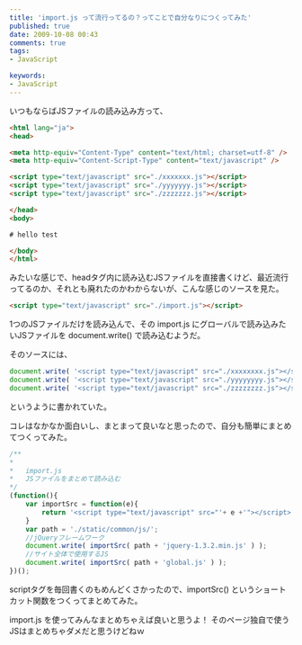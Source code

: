 ```yaml
---
title: 'import.js って流行ってるの？ってことで自分なりにつくってみた'
published: true
date: 2009-10-08 00:43
comments: true
tags:
- JavaScript

keywords:
- JavaScript
---
```

いつもならばJSファイルの読み込み方って、


```html
<html lang="ja">
<head>

<meta http-equiv="Content-Type" content="text/html; charset=utf-8" />
<meta http-equiv="Content-Script-Type" content="text/javascript" />

<script type="text/javascript" src="./xxxxxxx.js"></script>
<script type="text/javascript" src="./yyyyyyy.js"></script>
<script type="text/javascript" src="./zzzzzzz.js"></script>

</head>
<body>

# hello test

</body>
</html>
```

みたいな感じで、headタグ内に読み込むJSファイルを直接書くけど、最近流行ってるのか、それとも廃れたのかわからないが、こんな感じのソースを見た。

```html
<script type="text/javascript" src="./import.js"></script>
```

1つのJSファイルだけを読み込んで、その import.js にグローバルで読み込みたいJSファイルを document.write() で読み込むようだ。

そのソースには、

```js
document.write( '<script type="text/javascript" src="./xxxxxxxx.js"></script>' );
document.write( '<script type="text/javascript" src="./yyyyyyyy.js"></script>' );
document.write( '<script type="text/javascript" src="./zzzzzzzz.js"></script>' );
```

というように書かれていた。

コレはなかなか面白いし、まとまって良いなと思ったので、自分も簡単にまとめてつくってみた。

```js
/**
*
*	import.js
*	JSファイルをまとめて読み込む
*/
(function(){
	var importSrc = function(e){
		return '<script type="text/javascript" src="'+ e +'"></script>' + "\n";
	}
	var path = './static/common/js/';
	//jQueryフレームワーク
	document.write( importSrc( path + 'jquery-1.3.2.min.js' ) );
	//サイト全体で使用するJS
	document.write( importSrc( path + 'global.js' ) );
})();
```

scriptタグを毎回書くのもめんどくさかったので、importSrc() というショートカット関数をつくってまとめてみた。

import.js を使ってみんなまとめちゃえば良いと思うよ！
そのページ独自で使うJSはまとめちゃダメだと思うけどねｗ